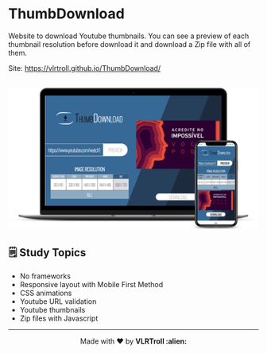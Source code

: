 # ThumbDownload

Website to download Youtube thumbnails. You can see a preview of each thumbnail resolution before download it and download a Zip file with all of them.

Site: https://vlrtroll.github.io/ThumbDownload/

<p align="center">
  <br/>
  <img src="assets/mockup.png" alt="Screens Mockup" width="800px" />
</p>

## 🗒 Study Topics
- No frameworks
- Responsive layout with Mobile First Method
- CSS animations
- Youtube URL validation
- Youtube thumbnails
- Zip files with Javascript

---

<p align="center">Made with ❤️ by <strong>VLRTroll :alien: </p>
